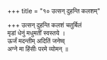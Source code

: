 +++
title = "१० उत्सन् दुहन्ति कलशम्"

+++
उत्सन् दुहन्ति कलशं चतुर्बिलं  
मृडां धेनुं मधुमतीं स्वस्तये ।  
ऊर्जं मदन्तीम् अदितिं जनेष्व्  
अग्ने मा हिंसीः परमे व्योमन् ॥